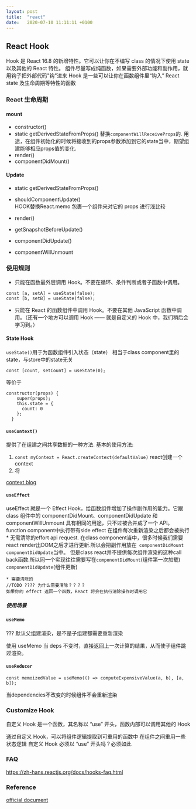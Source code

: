 ```yaml
---
layout: post
title:  "react"
date:   2020-07-10 11:11:11 +0100
---
```


## React Hook
Hook 是 React 16.8 的新增特性。它可以让你在不编写 class 的情况下使用 state 以及其他的 React 特性。
组件尽量写成纯函数，如果需要外部功能和副作用，就用钩子把外部代码"钩"进来
Hook 是一些可以让你在函数组件里“钩入” React state 及生命周期等特性的函数


### React 生命周期

#### mount

* constructor()
* static getDerivedStateFromProps()
替换`componentWillReceiveProps`的.
用途，在组件初始化的时候将接收到的props参数添加到它的state当中，期望组建能够相应props值的变化.
* render()
* componentDidMount()

#### Update
* static getDerivedStateFromProps()
* shouldComponentUpdate()  
HOOK替换React.memo 包裹一个组件来对它的 props 进行浅比较

* render()
* getSnapshotBeforeUpdate()
* componentDidUpdate()
* componentWillUnmount



### 使用规则

* 只能在函数最外层调用 Hook。不要在循环、条件判断或者子函数中调用。
```
const [a, setA] = useState(false);
const [b, setB] = useState(false);
```

* 只能在 React 的函数组件中调用 Hook。不要在其他 JavaScript 函数中调用。（还有一个地方可以调用 Hook —— 就是自定义的 Hook 中，我们稍后会学习到。）


#### State Hook
 `useState()`用于为函数组件引入状态（state）
相当于class component里的state，与store中的state无关

```
const [count, setCount] = useState(0);
```

等价于
```
constructor(props) {
    super(props);
    this.state = {
      count: 0
    };
  }
```

#### `useContext()`
提供了在组建之间共享数据的一种方法.
基本的使用方法:
1. `const myContext = React.createContext(defaultValue)` react创建一个context
2. 将


[context blog](http://www.ptbird.cn/react-createContex-useContext.html#menu_index_5)

#### `useEffect`
useEffect 就是一个 Effect Hook，给函数组件增加了操作副作用的能力。它跟 class 组件中的 componentDidMount、componentDidUpdate 和 componentWillUnmount 具有相同的用途，只不过被合并成了一个 API。
function component中执行带有side effect
在组件每次重新渲染之后都会被执行    
    * 无需清除的effort
    api request. 在class component当中，很多时候我们需要react render出DOM之后才进行更新.所以会把副作用放在`
    componentDidMount` `componentDidUpdate`当中。
    但是class react并不提供每次组件渲染的这种call back函数.所以同一个实现往往需要写在`componentDidMount`(组件第一次加载) `componentDidUpdate`(组件更新)
    
    * 需要清除的
    //TODO ???? 为什么需要清除？？？？
    如果你的 effect 返回一个函数，React 将会在执行清除操作时调用它

##### 使用场景

    

#### `useMemo`
??? 默认父组建渲染，是不是子组建都需要重新渲染

使用 useMemo 当 deps 不变时，直接返回上一次计算的结果，从而使子组件跳过渲染。

#### `useReducer`

```
const memoizedValue = useMemo(() => computeExpensiveValue(a, b), [a, b]);
```
当dependencies不改变的时候组件不会重新渲染

### Customize Hook
自定义 Hook 是一个函数，其名称以 “use” 开头，函数内部可以调用其他的 Hook

通过自定义 Hook，可以将组件逻辑提取到可重用的函数中
在组件之间重用一些状态逻辑
自定义 Hook 必须以 “use” 开头吗？必须如此

### FAQ
https://zh-hans.reactjs.org/docs/hooks-faq.html

### Reference

[official document](https://reactjs.org/docs/hooks-rules.html)
